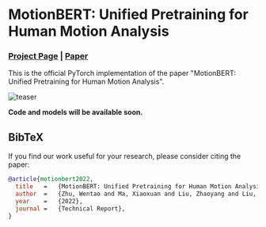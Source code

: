 # MotionBERT: Unified Pretraining for Human Motion Analysis

### [Project Page](https://motionbert.github.io/) | [Paper](https://arxiv.org/pdf/2210.06551.pdf)

This is the official PyTorch implementation of the paper "MotionBERT: Unified Pretraining for Human Motion Analysis".

![teaser](https://motionbert.github.io/assets/teaser.gif)



**Code and models will be available soon.**



## BibTeX

If you find our work useful for your research, please consider citing the paper:

```bibtex
@article{motionbert2022,
  title   =   {MotionBERT: Unified Pretraining for Human Motion Analysis}, 
  author  =   {Zhu, Wentao and Ma, Xiaoxuan and Liu, Zhaoyang and Liu, Libin and Wu, Wayne and Wang, Yizhou},
  year    =   {2022},
  journal =   {Technical Report},
}
```

